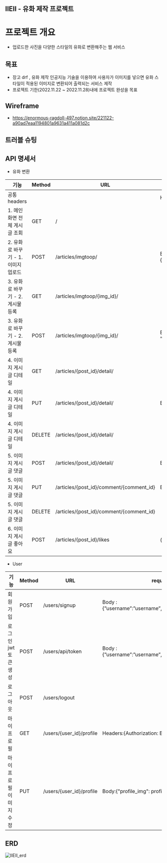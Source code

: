 ## IIEII - 유화 제작 프로젝트

# **프로젝트 개요**
- 업로드한 사진을 다양한 스타일의 유화로 변환해주는 웹 서비스  

## 목표
- 장고 drf , 유화 제작 인공지능 기술을 이용하여 사용자가 이미지를 넣으면 유화 스타일이 적용된 이미지로 변환되어 출력되는 서비스 제작
- 프로젝트 기한(2022.11.22 ~ 2022.11.28)내에 프로젝트 완성을 목표

## Wireframe
- https://enormous-ragdoll-497.notion.site/221122-a90ad7eaa1194801a9631a411a081d2c
## 트러블 슈팅

## API 명세서
- 유화 변환

|기능|Method|URL|request|response|
|---|---|---|---|---|
|공통 headers|||Headers:{Authorization: Bearer access_token }||
|1. 메인화면 전체 게시글 조회|GET|/||{”id”:article_id,”title”:title,”content”:content,”img”:img_id}|
|2. 유화로 바꾸기 - 1. 이미지 업로드|POST|/articles/imgtoop/|Body:{”user”:user,”input_img”:input_img”output_img”:output_img}| {”user”:id,”img”:img_id,}|
|3. 유화로 바꾸기 - 2. 게시물 등록|GET|/articles/imgtoop/{img_id}/||{”img”:output_img}|
|3. 유화로 바꾸기 - 2. 게시물 등록|POST|/articles/imgtoop/{img_id}/|Body:{”user”:user, ”img”:output_img,”title”:title, ”content”:content}|{”img”:output_img,”img_content”:content,}|
|4. 이미지 게시글 디테일|GET|/articles/{post_id}/detail/||{’user’:id,’img’:img_id}|
|4. 이미지 게시글 디테일|PUT|/articles/{post_id}/detail/|Body:{”title”:title, ”content”:content}|{”title”:title,”content”:content}|
|4. 이미지 게시글 디테일|DELETE|/articles/{post_id}/detail/||“Delete”|
|5. 이미지 게시글 댓글|POST|/articles/{post_id}/detail/|Body:{”comment”:comment}|{”user”:id,”comment”:comment}|
|5. 이미지 게시글 댓글|PUT|/articles/{post_id}/comment/{comment_id}|Body:{”comment’:comment}|{”user”:id,”comment”:comment}|
|5. 이미지 게시글 댓글|DELETE|/articles/{post_id}/comment/{comment_id}||“Delete”|
|6. 이미지 게시글 좋아요|POST|/articles/{post_id}/likes|(언라이크 일때){”likes’:True}, (라이크 일때){”likes’:False}|{”user”:id,”likes”:like}|

- User

|기능|Method|URL|request|response|
|---|---|---|---|---|
|회원가입|POST|/users/signup|Body :{”username”:”username”,”password”:”password”}|{”message”:”가입완료!”}|
|로그인 jwt토큰생성|POST|/users/api/token|Body :{”username”:”username”,”password”:”password”}|{”message”:”가입완료!”}|
|로그아웃|POST|/users/logout|||
|마이 프로필|GET|/users/{user_id}/profile|Headers:{Authorization: Bearer access_token }|{ "profile_img": profile_img_url}|
|마이 프로필 이미지 수정|PUT|/users/{user_id}/profile|Body:{"profile_img": profile_img_url}|{”message”:”수정완료!”}|


## ERD
![IIEII_erd](https://user-images.githubusercontent.com/55372753/203258279-6988333d-0b62-4bda-a5f2-974c5cb54d3a.png)
